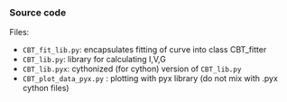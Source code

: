 ### Source code

Files:
* ``CBT_fit_lib.py``: encapsulates fitting of curve into class CBT_fitter
* ``CBT_lib.py``: library for calculating I,V,G
* ``CBT_lib.pyx``: cythonized (for cython) version of ``CBT_lib.py``  
* ``CBT_plot_data_pyx.py`` : plotting with pyx library (do not mix with .pyx cython files)
